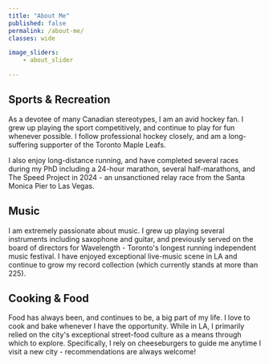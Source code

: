 ```yaml
---
title: "About Me"
published: false
permalink: /about-me/
classes: wide

image_sliders:
    - about_slider

---
```



## Sports & Recreation
As a devotee of many Canadian stereotypes, I am an avid hockey fan. I grew up playing the sport competitively, and continue to play for fun whenever possible. I follow professional hockey closely, and am a long-suffering supporter of the Toronto Maple Leafs.

I also enjoy long-distance running, and have completed several races during my PhD including a 24-hour marathon, several half-marathons, and The Speed Project in 2024 - an unsanctioned relay race from the Santa Monica Pier to Las Vegas.


## Music
I am extremely passionate about music. I grew up playing several instruments including saxophone and guitar, and previously served on the board of directors for Wavelength - Toronto's longest running independent music festival. I have enjoyed exceptional live-music scene in LA and continue to grow my record collection (which currently stands at more than 225).


## Cooking & Food
Food has always been, and continues to be, a big part of my life. I love to cook and bake whenever I have the opportunity. While in LA, I primarily relied on the city's exceptional street-food culture as a means through which to explore. Specifically, I rely on cheeseburgers to guide me anytime I visit a new city - recommendations are always welcome!
